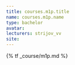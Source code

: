 ```yaml
---
title: courses.m1p.title
name: courses.m1p.name
type: bachelor
avatar:
lecturers: strijov_vv
site: 
---
```


{% tf _course/m1p.md %}